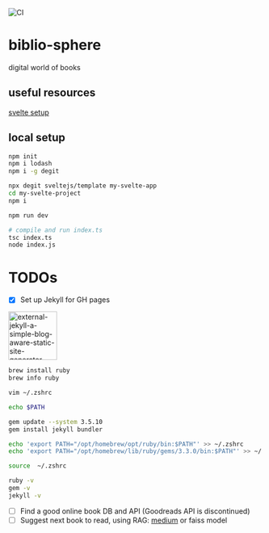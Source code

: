 ![CI](https://github.com/TheNewThinkTank/biblio-sphere/actions/workflows/wf.yml/badge.svg)

# biblio-sphere

digital world of books

## useful resources

[svelte setup](https://www.chrisjmendez.com/2022/03/28/how-to-install-svelte-on-macos-using-npm/)

## local setup

```BASH
npm init
npm i lodash
npm i -g degit

npx degit sveltejs/template my-svelte-app
cd my-svelte-project
npm i

npm run dev

# compile and run index.ts
tsc index.ts
node index.js
```

# TODOs

- [x] Set up Jekyll for GH pages

<img width="96" height="96" src="https://img.icons8.com/external-tal-revivo-shadow-tal-revivo/96/external-jekyll-a-simple-blog-aware-static-site-generator-for-personal-project-logo-shadow-tal-revivo.png" alt="external-jekyll-a-simple-blog-aware-static-site-generator-for-personal-project-logo-shadow-tal-revivo"/>

```BASH
brew install ruby
brew info ruby

vim ~/.zshrc

echo $PATH

gem update --system 3.5.10
gem install jekyll bundler

echo 'export PATH="/opt/homebrew/opt/ruby/bin:$PATH"' >> ~/.zshrc
echo 'export PATH="/opt/homebrew/lib/ruby/gems/3.3.0/bin:$PATH"' >> ~/.zshrc

source  ~/.zshrc

ruby -v
gem -v
jekyll -v
```

- [ ] Find a good online book DB and API (Goodreads API is discontinued)
- [ ] Suggest next book to read, using RAG: [medium](https://medium.com/@pankaj_pandey/unleash-the-power-of-rag-in-python-a-simple-guide-6f59590a82c3) or faiss model
